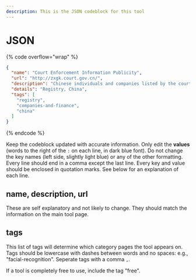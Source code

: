 ```yaml
---
description: This is the JSON codeblock for this tool
---
```


# JSON

{% code overflow="wrap" %}
```json
{
  "name": "Court Enforcement Information Publicity",
  "url": "http://zxgk.court.gov.cn/",
  "description": "Chinese individuals and companies listed by the court as involved in dishonest practices.",
  "details": "Registry, China",
  "tags": [
    "registry",
    "companies-and-finance",
    "china"
  ]
}
```
{% endcode %}

Keep the codeblock updated with accurate information. Only edit the **values** (words to the right of the `:` on each line, in dark blue font). Do not change the key names (left side, slightly light blue) or any of the other formatting. Every line should end in a comma except the last line. Every key and value should be enclosed in quotation marks. See below for an explanation of each line.&#x20;

## name, description, url

These are self explanatory and not likely to change. They should match the information on the main tool page.

## tags

This list of tags will determine which category pages the tool appears on. Tags should be lowercase with dashes between words and no spaces: e.g., "facial-recognition". Seperate tags with a comma `,`.

If a tool is completely free to use, include the tag "free".

